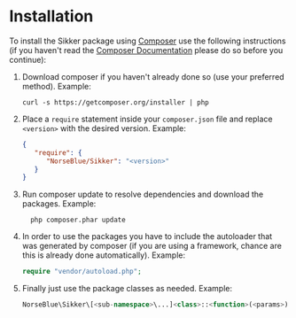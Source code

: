 # Installation

To install the Sikker package using [Composer](http://getcomposer.org) use the following instructions (if you haven't read the [Composer Documentation](http://getcomposer.org/doc/) please do so before you continue):

1. Download composer if you haven't already done so (use your preferred method). Example:

   ```shell
   curl -s https://getcomposer.org/installer | php
   ```

2. Place a `require` statement inside your `composer.json` file and replace ```<version>``` with the desired version. Example:

   ```json
   {
      "require": {
         "NorseBlue/Sikker": "<version>"
      }
   }
   ```

3. Run composer update to resolve dependencies and download the packages. Example:

   ```shell
     php composer.phar update
   ```

4. In order to use the packages you have to include the autoloader that was generated by composer (if you are using a framework, chance are this is already done automatically). Example:

   ```php
   require "vendor/autoload.php";
   ```

5. Finally just use the package classes as needed. Example:

   ```php
   NorseBlue\Sikker\[<sub-namespace>\...]<class>::<function>(<params>);
   ```

   ​
